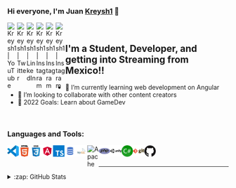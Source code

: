 ### Hi everyone, I'm Juan [Kreysh1] 👋 

[<img align="left" alt="Kreysh1 | YouTube" width="22px" src="https://cdn.jsdelivr.net/npm/simple-icons@v3/icons/youtube.svg" />][youtube]
[<img align="left" alt="Kreysh1 | Twitter" width="22px" src="https://cdn.jsdelivr.net/npm/simple-icons@v3/icons/twitter.svg" />][twitter]
[<img align="left" alt="Kreysh1 | LinkedIn" width="22px" src="https://cdn.jsdelivr.net/npm/simple-icons@v3/icons/linkedin.svg" />][linkedin]
[<img align="left" alt="Kreysh1 | Instagram" width="22px" src="https://cdn.jsdelivr.net/npm/simple-icons@v3/icons/instagram.svg" />][instagram]
[<img align="left" alt="Kreysh1 | Instagram" width="22px" src="https://cdn.jsdelivr.net/npm/simple-icons@v3/icons/discord.svg" />][discord]
[<img align="left" alt="Kreysh1 | Instagram" width="22px" src="https://cdn.jsdelivr.net/npm/simple-icons@v3/icons/twitch.svg" />][twitch]

<br />

## I'm a Student, Developer, and getting into Streaming from Mexico!!

- 🧠 I’m currently learning web development on Angular
- 👊 I’m looking to collaborate with other content creators
- 👾 2022 Goals: Learn about GameDev

<br />

### Languages and Tools:

[<img align="left" alt="Visual Studio Code" width="26px" src="https://raw.githubusercontent.com/github/explore/80688e429a7d4ef2fca1e82350fe8e3517d3494d/topics/visual-studio-code/visual-studio-code.png" />][vscode]
[<img align="left" alt="HTML5" width="26px" src="https://raw.githubusercontent.com/github/explore/80688e429a7d4ef2fca1e82350fe8e3517d3494d/topics/html/html.png" />][html5]
[<img align="left" alt="CSS3" width="26px" src="https://raw.githubusercontent.com/github/explore/80688e429a7d4ef2fca1e82350fe8e3517d3494d/topics/css/css.png" />][css3]
[<img align="left" alt="Angular" width="26px" src="https://raw.githubusercontent.com/github/explore/80688e429a7d4ef2fca1e82350fe8e3517d3494d/topics/angular/angular.png" />][angular]
[<img align="left" alt="Typescript" width="26px" src="https://raw.githubusercontent.com/github/explore/80688e429a7d4ef2fca1e82350fe8e3517d3494d/topics/typescript/typescript.png" />][typescript]
[<img align="left" alt="SQL" width="26px" src="https://raw.githubusercontent.com/github/explore/80688e429a7d4ef2fca1e82350fe8e3517d3494d/topics/sql/sql.png" />][sql]
[<img align="left" alt="MySQL" width="26px" src="https://raw.githubusercontent.com/github/explore/80688e429a7d4ef2fca1e82350fe8e3517d3494d/topics/mysql/mysql.png" />][mysql]
[<img align="left" alt="Apache" width="26px" src="https://upload.wikimedia.org/wikipedia/commons/7/7e/Apache_Feather_Logo.svg" />][apache]
[<img align="left" alt="PHP" width="26px" src="https://raw.githubusercontent.com/github/explore/80688e429a7d4ef2fca1e82350fe8e3517d3494d/topics/php/php.png" />][php]
[<img align="left" alt="Unity" width="26px" src="https://raw.githubusercontent.com/github/explore/80688e429a7d4ef2fca1e82350fe8e3517d3494d/topics/unity/unity.png" />][unity]
[<img align="left" alt="C Sharp" width="26px" src="https://raw.githubusercontent.com/github/explore/80688e429a7d4ef2fca1e82350fe8e3517d3494d/topics/csharp/csharp.png" />][csharp]
[<img align="left" alt="Git" width="26px" src="https://raw.githubusercontent.com/github/explore/80688e429a7d4ef2fca1e82350fe8e3517d3494d/topics/git/git.png" />][git]
[<img align="left" alt="GitHub" width="26px" src="https://raw.githubusercontent.com/github/explore/78df643247d429f6cc873026c0622819ad797942/topics/github/github.png" />][github]

<br />
<br />

---


<details>
  <summary>:zap: GitHub Stats</summary>

  <img align="left" alt="Kreysh1's GitHub Stats" src="https://github-readme-stats-kreysh1.vercel.app/api?username=Kreysh1&show_icons=true&hide_border=true" />

</details>

<!-- Contact Consts -->
[Kreysh1]: https://twitter.com/Kreysh1
[twitter]: https://twitter.com/Kreysh1
[youtube]: https://www.youtube.com/channel/UCwOjZiZidrJJ46kOaEt_yWg
[twitch]: https://www.twitch.tv/kreysh1
[instagram]: https://www.instagram.com/juancgsoto
[linkedin]: https://www.linkedin.com/in/juan-carlos-gonzalez-soto-60b121227
[discord]: https://discord.gg/taZGxV23FT

<!-- Languages and Tools Consts -->
[vscode]: https://code.visualstudio.com
[html5]: https://html.spec.whatwg.org/multipage
[css3]: https://css3.com
[angular]: https://angular.io
[typescript]: https://www.typescriptlang.org
[sql]: https://www.w3schools.com/sql/
[mysql]: https://www.mysql.com
[apache]: https://www.apachefriends.org/index.html
[php]: https://www.apachefriends.org/index.html
[unity]: https://unity.com
[csharp]: https://docs.microsoft.com/en-us/dotnet/csharp/
[git]: https://git-scm.com
[github]: https://github.com

